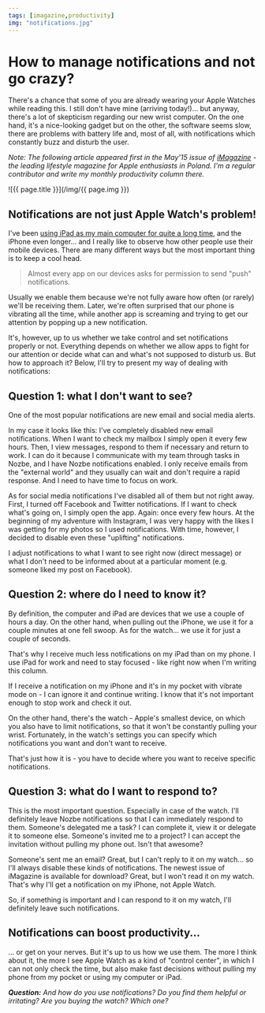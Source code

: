```yaml
---
tags: [imagazine,productivity]
img: "notifications.jpg"
---
```


# How to manage notifications and not go crazy?

There's a chance that some of you are already wearing your Apple Watches while reading this. I still don't have mine (arriving today!)... but anyway, there's a lot of skepticism regarding our new wrist computer. On the one hand, it's a nice-looking gadget but on the other, the software seems slow, there are problems with battery life and, most of all, with notifications which constantly buzz and disturb the user.

*Note: The following article appeared first in the May'15 issue of [iMagazine](/pl/notyfikacje/) - the leading lifestyle magazine for Apple enthusiasts in Poland. I'm a regular contributor and write my monthly productivity column there.*

<!--More-->

![{{ page.title }}](/img/{{ page.img }})

## Notifications are not just Apple Watch's problem!

I've been [using iPad as my main computer for quite a long time][#iPadOnly], and the iPhone even longer... and I really like to observe how other people use their mobile devices. There are many different ways but the most important thing is to keep a cool head.

> Almost every app on our devices asks for permission to send "push" notifications.

Usually we enable them because we're not fully aware how often (or rarely) we'll be receiving them. Later, we're often surprised that our phone is vibrating all the time, while another app is screaming and trying to get our attention by popping up a new notification.

It's, however, up to us whether we take control and set notifications properly or not. Everything depends on whether we allow apps to fight for our attention or decide what can and what's not supposed to disturb us. But how to approach it? Below, I'll try to present my way of dealing with notifications:



## Question 1: what I don't want to see?

One of the most popular notifications are new email and social media alerts.

In my case it looks like this: I've completely disabled new email notifications. When I want to check my mailbox I simply open it every few hours. Then, I view messages, respond to them if necessary and return to work. I can do it because I communicate with my team through tasks in Nozbe, and I have Nozbe notifications enabled. I only receive emails from the "external world" and they usually can wait and don't require a rapid response. And I need to have time to focus on work.

As for social media notifications I've disabled all of them but not right away. First, I turned off Facebook and Twitter notifications. If I want to check what's going on, I simply open the app. Again: once every few hours. At the beginning of my adventure with Instagram, I was very happy with the likes I was getting for my photos so I used notifications. With time, however, I decided to disable even these "uplifting" notifications.

I adjust notifications to what I want to see right now (direct message) or what I don't need to be informed about at a particular moment (e.g. someone liked my post on Facebook).

## Question 2: where do I need to know it?

By definition, the computer and iPad are devices that we use a couple of hours a day. On the other hand, when pulling out the iPhone, we use it for a couple minutes at one fell swoop. As for the watch... we use it for just a couple of seconds.

That's why I receive much less notifications on my iPad than on my phone. I use iPad for work and need to stay focused - like right now when I'm writing this column.

If I receive a notification on my iPhone and it's in my pocket with vibrate mode on - I can ignore it and continue writing. I know that it's not important enough to stop work and check it out. 

On the other hand, there's the watch - Apple's smallest device, on which you also have to limit notifications, so that it won't be constantly pulling your wrist. Fortunately, in the watch's settings you can specify which notifications you want and don't want to receive.

That's just how it is - you have to decide where you want to receive specific notifications.

## Question 3: what do I want to respond to?

This is the most important question. Especially in case of the watch. I'll definitely leave Nozbe notifications so that I can immediately respond to them. Someone's delegated me a task? I can complete it, view it or delegate it to someone else. Someone's invited me to a project? I can accept the invitation without pulling my phone out. Isn't that awesome?

Someone's sent me an email? Great, but I can't reply to it on my watch... so I'll always disable these kinds of notifications. The newest issue of iMagazine is available for download? Great, but I won't read it on my watch. That's why I'll get a notification on my iPhone, not Apple Watch.

So, if something is important and I can respond to it on my watch, I'll definitely leave such notifications.

## Notifications can boost productivity...

... or get on your nerves. But it's up to us how we use them. The more I think about it, the more I see Apple Watch as a kind of "control center", in which I can not only check the time, but also make fast decisions without pulling my phone from my pocket or using my computer or iPad.

***Question:*** *And how do you use notifications? Do you find them helpful or irritating? Are you buying the watch? Which one?*



[iMagazine]: http://iMagazine.pl
[Dropbox]: http://db.tt/kD7Liux
[Evernote]: /how-i-use-evernote
[It's all about Passion!]: /passion
[Nozbe]: http://nozbe.com/
[#iPadOnly]: http://ipadonlybook.com/
[Productive! Magazine]: http://productivemag.com/
[Productive! Show]: /show
[Twitter]: http://twitter.com/MSliwinski

[n]: https://michael.gratis/nozbe
